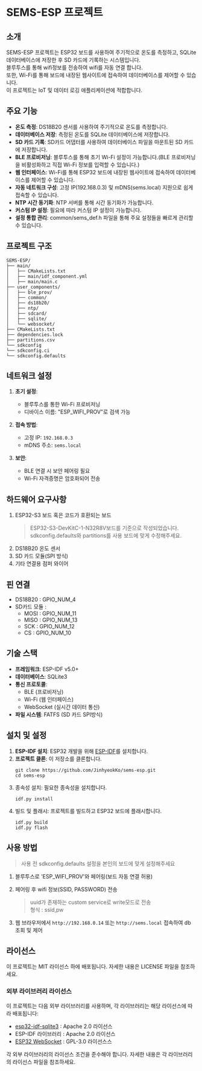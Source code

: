 # SEMS-ESP 프로젝트

## 소개
SEMS-ESP 프로젝트는 ESP32 보드를 사용하여 주기적으로 온도를 측정하고, SQLite 데이터베이스에 저장한 후 SD 카드에 기록하는 시스템입니다.  
블루투스를 통해 wifi정보를 전송하여 wifi를 자동 연결 합니다.  
또한, Wi-Fi를 통해 보드에 내장된 웹사이트에 접속하여 데이터베이스를 제어할 수 있습니다.  
이 프로젝트는 IoT 및 데이터 로깅 애플리케이션에 적합합니다.

## 주요 기능
- **온도 측정**: DS18B20 센서를 사용하여 주기적으로 온도를 측정합니다.
- **데이터베이스 저장**: 측정된 온도를 SQLite 데이터베이스에 저장합니다.
- **SD 카드 기록**: SD카드 어댑터를 사용하여 데이터베이스 파일을 마운트된 SD 카드에 저장합니다.
- **BLE 프로비저닝**: 블루투스를 통해 초기 Wi-Fi 설정이 가능합니다.(BLE 프로비저닝을 비활성화하고 직접 Wi-Fi 정보를 입력할 수 있습니다.)
- **웹 인터페이스**: Wi-Fi를 통해 ESP32 보드에 내장된 웹사이트에 접속하여 데이터베이스를 제어할 수 있습니다.
- **자동 네트워크 구성**: 고정 IP(192.168.0.3) 및 mDNS(sems.local) 지원으로 쉽게 접속할 수 있습니다.
- **NTP 시간 동기화**: NTP 서버를 통해 시간 동기화가 가능합니다.
- **커스텀 IP 설정**: 필요에 따라 커스텀 IP 설정이 가능합니다.
- **설정 통합 관리**: common/sems_def.h 파일을 통해 주요 설정들을 빠르게 관리할 수 있습니다.

## 프로젝트 구조
```
SEMS-ESP/
├── main/
│   ├── CMakeLists.txt
│   ├── main/idf_component.yml
│   ├── main/main.c
├── user_components/
│   ├── ble_prov/
│   ├── common/
│   ├── ds18b20/
│   ├── ntp/
│   ├── sdcard/
│   ├── sqlite/
│   └── websocket/
├── CMakeLists.txt
├── dependencies.lock
├── partitions.csv
└── sdkconfig
└── sdkconfig.ci
└── sdkconfig.defaults
```

## 네트워크 설정
1. **초기 설정**: 
   - 블루투스를 통한 Wi-Fi 프로비저닝
   - 디바이스 이름: "ESP_WIFI_PROV"로 검색 가능
   
2. **접속 방법**:
   - 고정 IP: `192.168.0.3`
   - mDNS 주소: `sems.local`

3. **보안**:
   - BLE 연결 시 보안 페어링 필요
   - Wi-Fi 자격증명은 암호화되어 전송

## 하드웨어 요구사항
1. ESP32-S3 보드 혹은 코드가 호환되는 보드
    > ESP32-S3-DevKitC-1-N32R8V보드를 기준으로 작성되었습니다.  
    sdkconfig.defaults와 partitions를 사용 보드에 맞게 수정해주세요.
2. DS18B20 온도 센서
3. SD 카드 모듈(SPI 방식)
4. 기타 연결용 점퍼 와이어

## 핀 연결
- DS18B20 : GPIO_NUM_4
- SD카드 모듈 :
    - MOSI : GPIO_NUM_11
    - MISO : GPIO_NUM_13
    - SCK : GPIO_NUM_12
    - CS : GPIO_NUM_10

## 기술 스택
- **프레임워크**: ESP-IDF v5.0+
- **데이터베이스**: SQLite3
- **통신 프로토콜**: 
  - BLE (프로비저닝)
  - Wi-Fi (웹 인터페이스)
  - WebSocket (실시간 데이터 통신)
- **파일 시스템**: FATFS (SD 카드 SPI방식)


## 설치 및 설정
1. **ESP-IDF 설치**: ESP32 개발을 위해 [ESP-IDF](https://github.com/espressif/esp-idf)를 설치합니다.
2. **프로젝트 클론**: 이 저장소를 클론합니다.
   ```
   git clone https://github.com/JinhyeokKo/sems-esp.git
   cd sems-esp
    ```
3. 종속성 설치: 필요한 종속성을 설치합니다.
    ```
    idf.py install
    ```
4. 빌드 및 플래시: 프로젝트를 빌드하고 ESP32 보드에 플래시합니다.
    ```
    idf.py build
    idf.py flash
    ```

## 사용 방법
> 사용 전 sdkconfig.defaults 설정을 본인의 보드에 맞게 설정해주세요
1. 블루투스로 'ESP_WIFI_PROV'와 페어링(보드 자동 연결 허용)
2. 페어링 후 wifi 정보(SSID, PASSWORD) 전송
    > uuid가 존재하는 custom service로 write모드로 전송  
    형식 : ssid,pw

3. 웹 브라우저에서 `http://192.168.0.14` 또는 `http://sems.local` 접속하여 db 조회 및 제어

## 라이선스
이 프로젝트는 MIT 라이선스 하에 배포됩니다. 자세한 내용은 LICENSE 파일을 참조하세요.

### 외부 라이브러리 라이선스
이 프로젝트는 다음 외부 라이브러리를 사용하며, 각 라이브러리는 해당 라이선스에 따라 배포됩니다:
- [esp32-idf-sqlite3](https://github.com/nopnop2002/esp32-idf-sqlite3) : Apache 2.0 라이선스
- ESP-IDF 라이브러리 : Apache 2.0 라이선스
- [ESP32 WebSocket](https://github.com/Molorius/esp32-websocket) : GPL-3.0 라이선스스

각 외부 라이브러리의 라이선스 조건을 준수해야 합니다. 자세한 내용은 각 라이브러리의 라이선스 파일을 참조하세요.